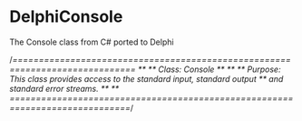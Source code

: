 # DelphiConsole
The Console class from C# ported to Delphi

/*=============================================================================
**
** Class: Console
**
**
** Purpose: This class provides access to the standard input, standard output
**          and standard error streams.
**
**
=============================================================================*/
